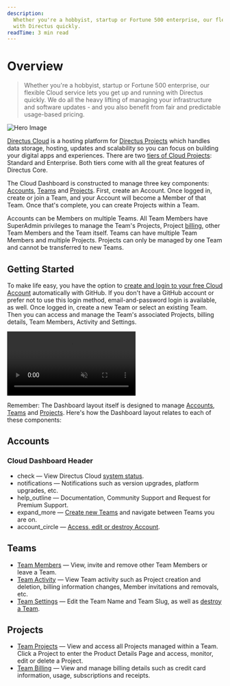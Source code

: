 ```yaml
---
description:
  Whether you're a hobbyist, startup or Fortune 500 enterprise, our flexible Cloud service lets you get up and running
  with Directus quickly.
readTime: 3 min read
---
```


# Overview

> Whether you're a hobbyist, startup or Fortune 500 enterprise, our flexible Cloud service lets you get up and running
> with Directus quickly. We do all the heavy lifting of managing your infrastructure and software updates - and you also
> benefit from fair and predictable usage-based pricing.

![Hero Image](https://cdn.directus.io/docs/v9/cloud/overview/overview-20220322A/hero-image-20220402A.webp)

[Directus Cloud](https://directus.cloud) is a hosting platform for
[Directus Projects](/user-guide/cloud/glossary#projects) which handles data storage, hosting, updates and scalability so
you can focus on building your digital apps and experiences. There are two
[tiers of Cloud Projects](/user-guide/cloud/glossary#projects): Standard and Enterprise. Both tiers come with all the
great features of Directus Core.

The Cloud Dashboard is constructed to manage three key components: [Accounts](/user-guide/cloud/glossary#accounts),
[Teams](/user-guide/cloud/glossary#teams) and [Projects](/user-guide/cloud/glossary#projects). First, create an Account.
Once logged in, create or join a Team, and your Account will become a Member of that Team. Once that's complete, you can
create Projects within a Team.

Accounts can be Members on multiple Teams. All Team Members have SuperAdmin privileges to manage the Team's Projects,
Project [billing](/user-guide/cloud/teams#manage-billing), other Team Members and the Team itself. Teams can have
multiple Team Members and multiple Projects. Projects can only be managed by one Team and cannot be transferred to new
Teams.

## Getting Started

To make life easy, you have the option to
[create and login to your free Cloud Account](/user-guide/cloud/accounts#create-account-and-login) automatically with
GitHub. If you don't have a GitHub account or prefer not to use this login method, email-and-password login is
available, as well. Once logged in, create a new Team or select an existing Team. Then you can access and manage the
Team's associated Projects, billing details, Team Members, Activity and Settings.

<video alt="Cloud Dashboard Overview" loop muted controls autoplay playsinline>
  <source src="https://cdn.directus.io/docs/v9/cloud/overview/overview-20220322A/cloud-dashboard-overview-20220329A.mp4" type="video/mp4">
</video>

Remember: The Dashboard layout itself is designed to manage [Accounts](/user-guide/cloud/glossary#accounts),
[Teams](/user-guide/cloud/glossary#teams) and [Projects](/user-guide/cloud/glossary#projects). Here's how the Dashboard
layout relates to each of these components:

## Accounts

### Cloud Dashboard Header

- <span mi icon>check</span> — View Directus Cloud [system status](/user-guide/cloud/glossary#system-status).
- <span mi icon>notifications</span> — Notifications such as version upgrades, platform upgrades, etc.
- <span mi icon>help_outline</span> — Documentation, Community Support and Request for Premium Support.
- <span mi icon>expand_more</span> — [Create new Teams](/user-guide/cloud/teams#create-a-team) and navigate between
  Teams you are on.
- <span mi icon>account_circle</span> — [Access, edit or destroy Account](/user-guide/cloud/accounts).

## Teams

- [Team Members](/user-guide/cloud/teams) — View, invite and remove other Team Members or leave a Team.
- [Team Activity](/user-guide/cloud/teams#view-team-activity) — View Team activity such as Project creation and
  deletion, billing information changes, Member invitations and removals, etc.
- [Team Settings](/user-guide/cloud/teams#update-team-settings) — Edit the Team Name and Team Slug, as well as
  [destroy a Team](/user-guide/cloud/teams#destroy-a-team).

## Projects

- [Team Projects](/user-guide/cloud/projects) — View and access all Projects managed within a Team. Click a Project to
  enter the Product Details Page and access, monitor, edit or delete a Project.
- [Team Billing](/user-guide/cloud/teams#manage-billing) — View and manage billing details such as credit card
  information, usage, subscriptions and receipts.
